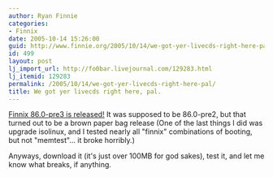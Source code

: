 ```yaml
---
author: Ryan Finnie
categories:
- Finnix
date: 2005-10-14 15:26:00
guid: http://www.finnie.org/2005/10/14/we-got-yer-livecds-right-here-pal/
id: 499
layout: post
lj_import_url: http://fo0bar.livejournal.com/129283.html
lj_itemid: 129283
permalink: /2005/10/14/we-got-yer-livecds-right-here-pal/
title: We got yer livecds right here, pal.
---
```

[Finnix 86.0-pre3 is released!](http://www.finnix.org/) It was supposed to be 86.0-pre2, but that turned out to be a brown paper bag release (One of the last things I did was upgrade isolinux, and I tested nearly all "finnix" combinations of booting, but not "memtest"... it broke horribly.)

Anyways, download it (it's just over 100MB for god sakes), test it, and let me know what breaks, if anything.
